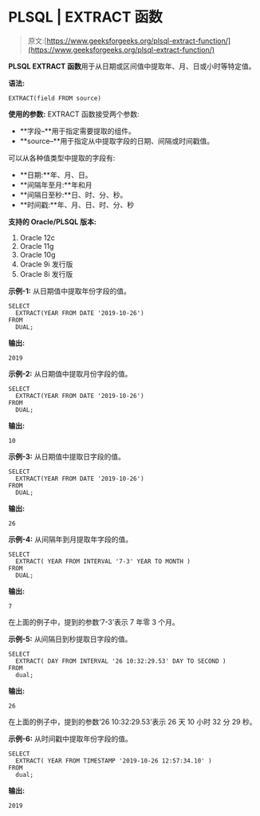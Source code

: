# PLSQL | EXTRACT 函数

> 原文:[https://www.geeksforgeeks.org/plsql-extract-function/](https://www.geeksforgeeks.org/plsql-extract-function/)

**PLSQL EXTRACT 函数**用于从日期或区间值中提取年、月、日或小时等特定值。

**语法:**

```
EXTRACT(field FROM source)
```

**使用的参数:**
EXTRACT 函数接受两个参数:

*   **字段–**用于指定需要提取的组件。
*   **source–**用于指定从中提取字段的日期、间隔或时间戳值。

可以从各种值类型中提取的字段有:

*   **日期:**年、月、日。
*   **间隔年至月:**年和月
*   **间隔日至秒:**日、时、分、秒。
*   **时间戳:**年、月、日、时、分、秒

**支持的 Oracle/PLSQL 版本:**

1.  Oracle 12c
2.  Oracle 11g
3.  Oracle 10g
4.  Oracle 9i 发行版
5.  Oracle 8i 发行版

**示例-1:** 从日期值中提取年份字段的值。

```
SELECT
  EXTRACT(YEAR FROM DATE '2019-10-26')
FROM
  DUAL; 
```

**输出:**

```
2019 
```

**示例-2:** 从日期值中提取月份字段的值。

```
SELECT
  EXTRACT(YEAR FROM DATE '2019-10-26')
FROM
  DUAL; 
```

**输出:**

```
10 
```

**示例-3:** 从日期值中提取日字段的值。

```
SELECT
  EXTRACT(YEAR FROM DATE '2019-10-26')
FROM
  DUAL; 
```

**输出:**

```
26 
```

**示例-4:** 从间隔年到月提取年字段的值。

```
SELECT
  EXTRACT( YEAR FROM INTERVAL '7-3' YEAR TO MONTH )
FROM
  DUAL; 
```

**输出:**

```
7 
```

在上面的例子中，提到的参数‘7-3’表示 7 年零 3 个月。

**示例-5:** 从间隔日到秒提取日字段的值。

```
SELECT
  EXTRACT( DAY FROM INTERVAL '26 10:32:29.53' DAY TO SECOND )
FROM
  dual; 
```

**输出:**

```
26 
```

在上面的例子中，提到的参数‘26 10:32:29.53’表示 26 天 10 小时 32 分 29 秒。

**示例-6:** 从时间戳中提取年份字段的值。

```
SELECT
  EXTRACT( YEAR FROM TIMESTAMP '2019-10-26 12:57:34.10' )
FROM
  dual; 
```

**输出:**

```
2019 
```